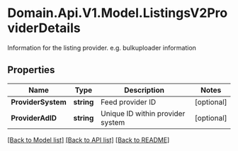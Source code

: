 # Domain.Api.V1.Model.ListingsV2ProviderDetails
Information for the listing provider. e.g. bulkuploader information
## Properties

Name | Type | Description | Notes
------------ | ------------- | ------------- | -------------
**ProviderSystem** | **string** | Feed provider ID | [optional] 
**ProviderAdID** | **string** | Unique ID within provider system | [optional] 

[[Back to Model list]](../README.md#documentation-for-models) [[Back to API list]](../README.md#documentation-for-api-endpoints) [[Back to README]](../README.md)

